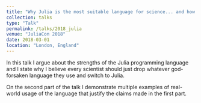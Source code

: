 ```yaml
---
title: "Why Julia is the most suitable language for science... and how we use it in JuliaDynamics"
collection: talks
type: "Talk"
permalink: /talks/2018_julia
venue: "JuliaCon 2018"
date: 2018-03-01
location: "London, England"
---
```


In this talk I argue about the strengths of the Julia programming language and I state why I believe every scientist should just drop whatever god-forsaken language they use and switch to Julia.

On the second part of the talk I demonstrate multiple examples of real-world usage of the language that justify the claims made in the first part.
